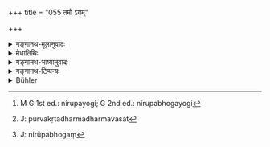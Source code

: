 +++
title = "055 तमो ऽयम्"

+++

<details><summary>गङ्गानथ-मूलानुवादः</summary>

This (individual Soul), on entering into ‘Darkness,’ remains, for a long time, equipped with the sense-organs, but does not perform its functions; then it departs from the body.—(55)
</details>

<details><summary>मेधातिथिः</summary>

इदानीं संसारिणः पुरुषस्य मरणं देहान्तरप्राप्तिश् चाभ्यां श्लोकाभ्यां कथ्यते । **तमो** ज्ञाननिवृत्तिस् तां **समाश्रित्य चिरं तिष्ठत्य्** आस्ते **सेन्द्रियः** । **न च स्वं कुरुते कर्म** श्वासप्रश्वासादिकं । **तदा मूर्तितः** शरीराद् **उत्क्रामति** गच्छति ।

- <u>ननु</u> च सर्वगत आत्माकाशवद् विभुस् तस्य कीदृश्य् उत्क्रान्तिः । 

- कर्मोपार्जितशरीरत्याग एवोत्क्रान्तिः । न पुनर् मूर्तस्यैवार्थस्य देशाद् देशान्तरगमनम् । <u>अथ</u> वा कैश्चिद् इष्यते- अस्त्य् अन्यद् अन्तराभवं शरीरं सूक्ष्मं यस्येयम् उत्क्रान्तिः । <u>अन्यैस्</u> त्व् अन्तराभवदेहो नेष्यते । यथाह भगवान् व्यासः-

- अस्मिन् देहे व्यतीते तु देहम् अन्यन् नराधिप ।

- इन्द्रियाणि वसन्त्य् एव तस्मान् नास्त्य् अन्त्राभवः ॥

<u>सांख्या</u> अपि केचिन् नान्तराभवम् इच्छन्ति विन्ध्यवासिप्रभृतयः । को ऽयम् अन्तराभवो नाम । अस्मिञ् छरीरे नष्टे मातृकुक्ष्यादिस्थानं द्वितीयशरीरग्रहणार्थं यावन् न प्राप्तं तावद् अन्तरा निरुपभोगं[^९६] शरीरम् उपजायते सूक्ष्मं यस्य न क्वचित् संयोगो नाग्न्यादिदाहो न महाभूतैः प्रतिबन्धः । <u>अन्ये</u> तु मूर्तिं परमात्मानम् आहुः । सर्वात्मरूपः परमात्मा समुद्रस्थानीयस् ततः प्रादुर् भवन्ति जीवा अविद्यावशाद् भेदम् उपयन्ति, महोदधेर् इवोर्मयः । तस्य च ततो निष्क्रामतः पुर्यष्टाकाख्यं लिङ्गम् अभ्युपगम्यते । धर्माधर्मपूर्वकृतवशात्[^९७] प्रत्येकस्य जीवस्य वासःस्थानीयं सूक्ष्मं शरीरम् । यथा पुराण उक्तम् । 


[^९७]:
     J: pūrvakṛtadharmādharmavaśāt


[^९६]:
     M G 1st ed.: nirupayogi; G 2nd ed.: nirupabhogayogi

- पुर्यष्टकेन लिङ्गेन प्राणाख्येन स युज्यते ।

- तेन बद्धस्य वै बन्धो मोक्षो मुक्तस्य तेन तु ॥

ते च प्राणापानव्यानोदानसमानाः पञ्च बुद्धीन्द्रियवर्ग एवं कर्मेन्द्रियवर्गो ऽष्टमं मन इत्य् एतत् पुर्यष्टकम् । तच्छरीरं न नश्यति आमोक्षावस्थायाः । तद् उक्तम् "संसरति निरूपभोगभावैर्[^९८] अधिवासितं लिङ्गम्" ॥ १.५५ ॥


[^९८]:
     J: nirūpabhogaṃ
</details>

<details><summary>गङ्गानथ-भाष्यानुवादः</summary>

Now by means of these two verses the author is going to describe the dying and the obtaining of another body by the Soul fallen in the cycle of births and deaths.

‘*Darkness*’—stands for cessation of consciousness (preceding death);—*entering into*, falling into, this unconsciousness *it remains for a long time, equipped with the sense-organs; but does not perform its functions*— of breathing in and out; *then it departs*—goes out—*from the body*, the corporeal frame.

*Question*:—“As a matter of fact, the Soul is omnipresent, and
all-pervading like *Ākāśa*; so that what kind of ‘*departure*’ is it that occurs in its case?”

*Answer*,—‘*Departure*’ means only the renouncing of the body that had
been obtained as the result of past acts; and it does not mean that, it goes from one place to another, like a material object.—Or, the answer may be, as held by some people, that the ‘*departure*’ spoken of is that of another and a more subtle body which comes into existence in between (the two bodies). But this intermediate body is not admitted by others; as for instance, it has been declared by the revered Vyāsa—‘This present body having disappeared, the sense-organs forthwith enter into another body; so that there is no intermediate body.’ Some followers of the
*Sāṅkhya* such as Vindhyavāsin and the rest, also do not admit of an
intermediate body.

“What is this ‘intermediate body’?”

When this (physical) body has been destroyed, so long as a place in the womb of the (future) mother is not secured, where the second (physical body) would be formed, there exists during the interval, a subtle body entirely devoid of all sensation, which cannot come into contact with any thing, which is not burnt by fire and which is not obstructed by elemental substances.

Others explain the ‘*mūrti*’ of the text as the Supreme Self. The Supreme Self, which is the Soul of all things, is like the Ocean; out of that emerge the Jīvas (Individual Souls) under the influence of nescience, just in the same manner as waves emerge from the Ocean; and when the Individual Soul thus emerges out of the Supreme Soul, it assumes, by virtue of its past Virtue and Vice, a form known by the name ‘*Puryaṣṭaka*’; and this is the ‘subtle body,’ which serves as the clothing of the Individual Soul. This has been thus declared in the Purāṇa—‘He becomes united with the *Puryaṣṭaka-* form, which is known as Prāṇa (Life); when bound up with this, *he is in bondage*, and when freed from it, he is *released*.’ The ‘*puryaṣṭaka*,’ ‘*eight-fold*’ frame consists of the five life-breaths,—*Prāṇa, Apāna, Samāna*, *Udāna* and *Vyāna*—the Group consisting of the five organs of sensation, the Group consisting of the five organs of action, and the Mind as the eighth. This body is not destroyed, until the condition of Final Release is attained. This is thus stated (in *Sāṅkhyakārikā* 40)—‘What migrates is the subtle body, which is devoid of feeling, but invested with tendencies.’—(55)
</details>

<details><summary>गङ्गानथ-टिप्पन्यः</summary>

Under this verse Hopkins translates a passage from Medhātithi, which, as will be clear from the text, has been entirely misunderstood and hence wrongly rendered.

Verses 55 and 56 have been variously interpreted. (1) According to Medhātithi, Govindarāja and Kullūka, it describes the process of transmigration. When an individual is dying, his individual Soul enters darkness,—*i.e*. becomes unconscious; and even though It continues to be connected with the dying body, the physical functions gradually cease;—then It leaves the body,—and enveloped in a subtle body—formed of the eight constituents (variously enumerated), It enters the embryo determined for It by its own past acts, and there becomes clothed with a new physical body which accompanies It through Its next life on Earth. (2) Nārāyaṇa holds that verse 55 provides the description of the soul during a swoon, and the second alone refers to the method of transmigration. (3) The explanation given by Nandana is entirely different. He; takes the verses as referring to what is done by the Supreme Being, the Creator;—verse 55 describing His action during Dissolution and 56 referring to a fresh creation following it. The Supreme Lord ‘enters darkness—*i.e*. the *Pradhāna*,—and having remained therein during the entire period of the Dissolution, becomes endowed with organs and a visible shape,—*i*. *e*., the shape of the Created Universe.’
</details>

<details><summary>Bühler</summary>

055	When this (soul) has entered darkness, it remains for a long time united with the organs (of sensation), but performs not its functions; it then leaves the corporeal frame.
</details>
